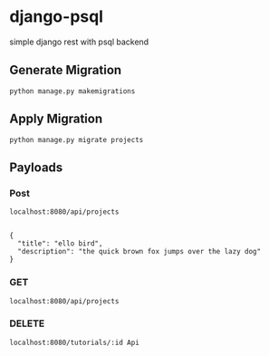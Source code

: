 # django-psql
simple django rest with psql backend


## Generate Migration

    python manage.py makemigrations

## Apply Migration

    python manage.py migrate projects


## Payloads

### Post

```
localhost:8080/api/projects


{
  "title": "ello bird",
  "description": "the quick brown fox jumps over the lazy dog"
}
```

### GET

```
localhost:8080/api/projects

```
### DELETE 
```
localhost:8080/tutorials/:id Api
```
